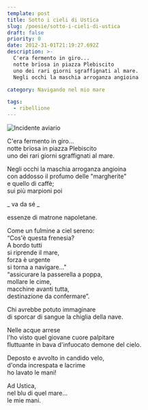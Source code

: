 ```yaml
---
template: post
title: Sotto i cieli di Ustica
slug: /poesie/sotto-i-cieli-di-ustica
draft: false
priority: 0
date: 2012-31-01T21:19:27.692Z
description: >-
  C'era fermento in giro...
  notte brïosa in piazza Plebiscito
  uno dei rari giorni sgraffignati al mare.
  Negli occhi la maschia arroganza angioina

category: Navigando nel mio mare

tags:
  - ribellione
---
```


![Incidente aviario](/media/navigando-nel-mio-mare/sotto-i-cieli-di-ustica.jpg)

C'era fermento in giro...<br/>
notte brïosa in piazza Plebiscito<br/>
uno dei rari giorni sgraffignati al mare.

Negli occhi la maschia arroganza angioina<br/>
con addosso il profumo delle "margherite"<br/>
e quello di caffè;<br/>
sui più marpioni poi

_ va da sé _

essenze di matrone napoletane.

Come un fulmine a ciel sereno:<br/>
“Cos'è questa frenesia?<br/>
A bordo tutti<br/>
si riprende il mare,<br/>
forza è urgente<br/>
si torna a navigare..."<br/>
“assicurare la passerella a poppa,<br/>
mollare le cime,<br/>
macchine avanti tutta,<br/>
destinazione da confermare”.<br/>

Chi avrebbe potuto immaginare<br/>
di sporcar di sangue la chiglia della nave.

Nelle acque arrese<br/>
l'ho visto quel giovane cuore palpitare<br/>
fluttuante in bava d'infuocato demone del cielo.

Deposto e avvolto in candido velo,<br/>
d'onda increspata e lacrime<br/>
ho lavato le mani!

Ad Ustica,<br/>
nel blu di quel mare...<br/>
le mie mani.
